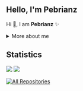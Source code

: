## **Hello, I'm Pebrianz**
<!--
<a><img src="./images/anime2.png" width="100%"/></a>
-->
<p>
  
Hi 👋, I am **Pebrianz** ✨

<div>
<details>
  <summary> More about me</summary>

- 🔭 I’m currently on a journey to build **great** things

- 🌱 I’m currently learning **everything** 🤓

- 🤝 I’m looking for help with **finding projects to contribute to!**

- 👨‍💻 All of my projects are available at [pebrianz](https://github.com/pebrianz)

- 💬 Ask me about **open source and web development**

- 📫 Reach me out at **pebrianz117@gmail.com**

</details>
  
</p>

## Statistics
<!--
<img src="./images/anime3.jpg"/>
-->
<!--
<a href="https://github.com/pebrianz"><img src="https://github-readme-stats.vercel.app/api?username=pebrianz&theme=midnight-purple"></a>
-->
<a href="https://github.com/pebrianz"><img src="http://github-readme-streak-stats.herokuapp.com/?user=pebrianz&theme=midnight-purple&date_format=M%20j%5B%2C%20Y%5D"></a>
  <img src="https://github-readme-stats.vercel.app/api/top-langs/?username=pebrianz&layout=compact&theme=midnight-purple"/>
 <!--
 <a href="https://wakatime.com/@pebrianz"><img height="150" src="https://github-readme-stats.vercel.app/api/wakatime?username=pebrianz&layout=compact&theme=midnight-purple&langs_count=6" /></a>
 -->
</div>

  <a href="https://github.com/pebrianz?tab=repositories&sort=stargazers"><img alt="All Repositories" title="All Repositories" src="https://custom-icon-badges.herokuapp.com/badge/-All%20Repos-2962FF?style=for-the-badge&logoColor=white&logo=repo"/></a>
